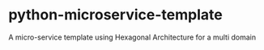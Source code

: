 # python-microservice-template
A micro-service template using Hexagonal Architecture for a multi domain
